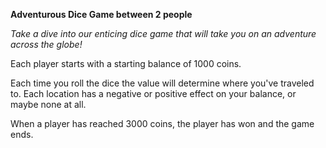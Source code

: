 **Adventurous Dice Game between 2 people**

*Take a dive into our enticing dice game that will take you on an adventure across the globe!*

Each player starts with a starting balance of 1000 coins.

Each time you roll the dice the value will determine where you've traveled to. Each location has a negative or positive effect on your balance, or maybe none at all.

When a player has reached 3000 coins, the player has won and the game ends.
